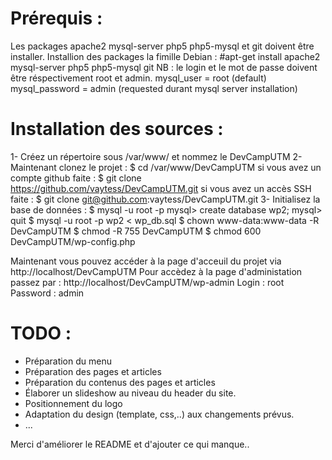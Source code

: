 # Prérequis :
Les packages apache2 mysql-server php5 php5-mysql et git doivent être installer.
Installion des packages la fimille Debian : #apt-get install apache2 mysql-server php5 php5-mysql git
NB : le login et le mot de passe doivent être réspectivement root et admin.
mysql_user = root (default)
mysql_password = admin (requested durant mysql server installation)


# Installation des sources :
1- Créez un répertoire sous /var/www/ et nommez le DevCampUTM
2- Maintenant clonez le projet :
  $ cd /var/www/DevCampUTM
  si vous avez un compte github faite :
  $ git clone https://github.com/vaytess/DevCampUTM.git
  si vous avez un accès SSH faite :
  $ git clone git@github.com:vaytess/DevCampUTM.git
3- Initialisez la base de données :
  $ mysql -u root -p
  mysql> create database wp2;
  mysql> quit
  $ mysql -u root -p wp2 < wp_db.sql
  $ chown www-data:www-data -R DevCampUTM
  $ chmod -R 755 DevCampUTM
  $ chmod 600 DevCampUTM/wp-config.php

Maintenant vous pouvez accéder à la page d'acceuil du projet via http://localhost/DevCampUTM
Pour accèdez à la page d'administation passez par : http://localhost/DevCampUTM/wp-admin
Login : root
Password : admin

# TODO :
- Préparation du menu
- Préparation des pages et articles
- Préparation du contenus des pages et articles
- Élaborer un slideshow au niveau du header du site.
- Positionnement du logo
- Adaptation du design (template, css,..) aux changements prévus.
- ...

Merci d'améliorer le README et d'ajouter ce qui manque..
